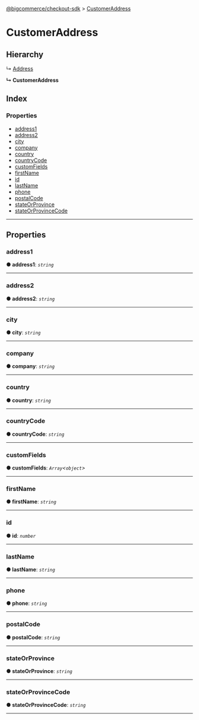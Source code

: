 [@bigcommerce/checkout-sdk](../README.md) > [CustomerAddress](../interfaces/customeraddress.md)

# CustomerAddress

## Hierarchy

↳  [Address](address.md)

**↳ CustomerAddress**

## Index

### Properties

* [address1](customeraddress.md#address1)
* [address2](customeraddress.md#address2)
* [city](customeraddress.md#city)
* [company](customeraddress.md#company)
* [country](customeraddress.md#country)
* [countryCode](customeraddress.md#countrycode)
* [customFields](customeraddress.md#customfields)
* [firstName](customeraddress.md#firstname)
* [id](customeraddress.md#id)
* [lastName](customeraddress.md#lastname)
* [phone](customeraddress.md#phone)
* [postalCode](customeraddress.md#postalcode)
* [stateOrProvince](customeraddress.md#stateorprovince)
* [stateOrProvinceCode](customeraddress.md#stateorprovincecode)

---

## Properties

<a id="address1"></a>

###  address1

**● address1**: *`string`*

___
<a id="address2"></a>

###  address2

**● address2**: *`string`*

___
<a id="city"></a>

###  city

**● city**: *`string`*

___
<a id="company"></a>

###  company

**● company**: *`string`*

___
<a id="country"></a>

###  country

**● country**: *`string`*

___
<a id="countrycode"></a>

###  countryCode

**● countryCode**: *`string`*

___
<a id="customfields"></a>

###  customFields

**● customFields**: *`Array`<`object`>*

___
<a id="firstname"></a>

###  firstName

**● firstName**: *`string`*

___
<a id="id"></a>

###  id

**● id**: *`number`*

___
<a id="lastname"></a>

###  lastName

**● lastName**: *`string`*

___
<a id="phone"></a>

###  phone

**● phone**: *`string`*

___
<a id="postalcode"></a>

###  postalCode

**● postalCode**: *`string`*

___
<a id="stateorprovince"></a>

###  stateOrProvince

**● stateOrProvince**: *`string`*

___
<a id="stateorprovincecode"></a>

###  stateOrProvinceCode

**● stateOrProvinceCode**: *`string`*

___

